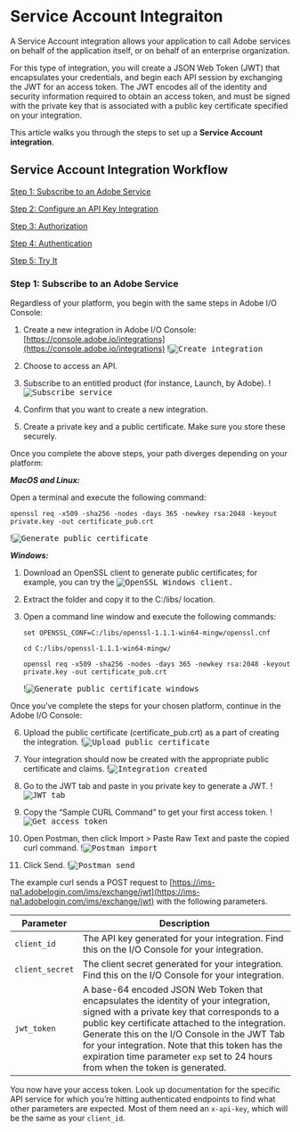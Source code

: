 # Service Account Integraiton

A Service Account integration allows your application to call Adobe services on behalf of the application itself, or on behalf of an enterprise organization.

For this type of integration, you will create a JSON Web Token (JWT) that encapsulates your credentials, and begin each API session by exchanging the JWT for an access token. The JWT encodes all of the identity and security information required to obtain an access token, and must be signed with the private key that is associated with a public key certificate specified on your integration.

This article walks you through the steps to set up a **Service Account integration**.

## Service Account Integration Workflow

[Step 1: Subscribe to an Adobe Service](#step-1-subscribe-to-an-adobe-service)

[Step 2: Configure an API Key Integration](#step-2-configure-an-api-key-integration)

[Step 3: Authorization](#step-3-jwt-token)

[Step 4: Authentication](#step-4-access-token)

[Step 5: Try It](#step-5-try-it)

### Step 1: Subscribe to an Adobe Service

Regardless of your platform, you begin with the same steps in Adobe I/O Console:

1. Create a new integration in Adobe I/O Console: [https://console.adobe.io/integrations](https://console.adobe.io/integrations)
    !<kbd>![Create integration](../Images/auth_jwtqs_01.png "Create an integration") 

2. Choose to access an API.

3. Subscribe to an entitled product (for instance, Launch, by Adobe).
    !<kbd>![Subscribe service](../Images/auth_jwtqs_02.png "Subscribe to a product or service")

4. Confirm that you want to create a new integration.

5. Create a private key and a public certificate. Make sure you store these securely.

Once you complete the above steps, your path diverges depending on your platform: 

_**MacOS and Linux:**_

Open a terminal and execute the following command:  

`openssl req -x509 -sha256 -nodes -days 365 -newkey rsa:2048 -keyout private.key -out certificate_pub.crt`

!<kbd>![Generate public certificate](../Images/auth_jwtqs_00.png "Generate Public certificate")

_**Windows:**_

1. Download an OpenSSL client to generate public certificates; for example, you can try the <kbd>![OpenSSL Windows client](https://bintray.com/vszakats/generic/download_file?file_path=openssl-1.1.1-win64-mingw.zip).

2. Extract the folder and copy it to the C:/libs/ location.

3. Open a command line window and execute the following commands:

    `set OPENSSL_CONF=C:/libs/openssl-1.1.1-win64-mingw/openssl.cnf`

    `cd C:/libs/openssl-1.1.1-win64-mingw/`

    `openssl req -x509 -sha256 -nodes -days 365 -newkey rsa:2048 -keyout private.key -out certificate_pub.crt`

    !<kbd>![Generate public certificate windows](../Images/auth_jwtqs_000.png "Generate Public certificate windows")

Once you&rsquo;ve complete the steps for your chosen platform, continue in the Adobe I/O Console:

6. Upload the public certificate (certificate_pub.crt) as a part of creating the integration.
    !<kbd>![Upload public certificate](../Images/auth_jwtqs_03.png "Upload public certificate")

7. Your integration should now be created with the appropriate public certificate and claims.
    !<kbd>![Integration created](../Images/auth_jwtqs_04.png "Integration created")

8. Go to the JWT tab and paste in you private key to generate a JWT.
    !<kbd>![JWT tab](../Images/auth_jwtqs_05.png "JWT tab")

9. Copy the &ldquo;Sample CURL Command&rdquo; to get your first access token. 
    !<kbd>![Get access token](../Images/auth_jwtqs_06.png "Get access token")

10. Open Postman, then click Import &gt; Paste Raw Text and paste the copied curl command.
    !<kbd>![Postman import](../Images/auth_jwtqs_07.png "Postman import")

11. Click Send.
    !<kbd>![Postman send](../Images/auth_jwtqs_08.png "Postman send")

The example curl sends a POST request to [https://ims-na1.adobelogin.com/ims/exchange/jwt](https://ims-na1.adobelogin.com/ims/exchange/jwt) with the following parameters.

| Parameter | Description|
|---|---|
| `client_id` | The API key generated for your integration. Find this on the I/O Console for your integration. |
| `client_secret` | The client secret generated for your integration. Find this on the I/O Console for your integration. |
| `jwt_token` | A base-64 encoded JSON Web Token that encapsulates the identity of your integration, signed with a private key that corresponds to a public key certificate attached to the integration. Generate this on the I/O Console in the JWT Tab for your integration. Note that this token has the expiration time parameter `exp` set to 24 hours from when the token is generated. | 

You now have your access token. Look up documentation for the specific API service for which you’re hitting authenticated endpoints to find what other parameters are expected. Most of them need an `x-api-key`, which will be the same as your `client_id`.

